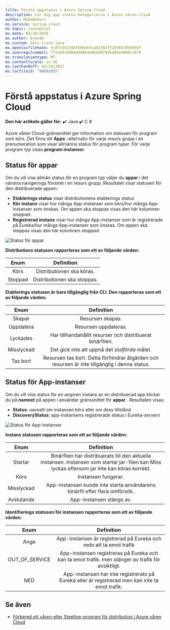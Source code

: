 ```yaml
---
title: Förstå appstatus i Azure Spring Cloud
description: Lär dig app status-kategorierna i Azure våren Cloud
author: MikeDodaro
ms.service: spring-cloud
ms.topic: conceptual
ms.date: 04/10/2020
ms.author: brendm
ms.custom: devx-track-java
ms.openlocfilehash: ec87c5523d6f608363ca615037f20365705609df
ms.sourcegitcommit: 772eb9c6684dd4864e0ba507945a83e48b8c16f0
ms.translationtype: MT
ms.contentlocale: sv-SE
ms.lasthandoff: 03/19/2021
ms.locfileid: "90892855"
---
```

# <a name="understanding-app-status-in-azure-spring-cloud"></a>Förstå appstatus i Azure Spring Cloud

**Den här artikeln gäller för:** ✔️ Java ✔️ C #

Azure våren Cloud-gränssnittet ger information om statusen för program som körs.  Det finns ett **Apps** -alternativ för varje resurs grupp i en prenumeration som visar allmänna status för program typer.  För varje program typ visas **program instanser**.

## <a name="apps-status"></a>Status för appar
Om du vill visa allmän status för en program typ väljer du **appar** i det vänstra navigerings fönstret i en resurs grupp. Resultatet visar statusen för den distribuerade appen:

* **Etablerings status** visar distributionens etablerings status
* **Kör instans** visar hur många App-instanser som körs/hur många App-instanser som önskas. Om appen ska stoppas visas den här kolumnen *stoppad*.
* **Registrerad instans** visar hur många App-instanser som är registrerade på Eureka/hur många App-instanser som önskas. Om appen ska stoppas visas den här kolumnen *stoppad*.


 ![Status för appar](media/spring-cloud-concept-app-status/apps-ui-status.png)

**Distributions statusen rapporteras som ett av följande värden:**

| Enum | Definition |
|:--:|:----------------:|
| Körs | Distributionen ska köras. |
| Stoppad | Distributionen ska stoppas. |

**Etablerings statusen är bara tillgänglig från CLI.  Den rapporteras som ett av följande värden:**

| Enum | Definition |
|:--:|:----------------:|
| Skapar | Resursen skapas. |
| Uppdatera | Resursen uppdateras. |
| Lyckades | Har tillhandahållit resurser och distribuerat binärfilen. |
| Misslyckad | Det gick inte att uppnå det *slutförda* målet. |
| Tas bort | Resursen tas bort. Detta förhindrar åtgärden och resursen är inte tillgänglig i denna status. |

## <a name="app-instances-status"></a>Status för App-instanser

Om du vill visa status för en angiven instans av en distribuerad app klickar du på **namnet** på appen i användar gränssnittet för **appar** . Resultaten visas:
* **Status**: oavsett om instansen körs eller om dess tillstånd
* **DiscoveryStatus**: app-instansens registrerade status i Eureka-servern

 ![Status för App-instanser](media/spring-cloud-concept-app-status/apps-ui-instance-status.png)

**Instans statusen rapporteras som ett av följande värden:**

| Enum | Definition |
|:--:|:----------------:|
| Startar | Binärfilen har distribuerats till den aktuella instansen. Instansen som startar jar-filen kan Miss lyckas eftersom jar inte kan köras korrekt. |
| Körs | Instansen fungerar. |
| Misslyckad | App-instansen kunde inte starta användarens binärfil efter flera omförsök. |
| Avslutande | App-instansen stängs av. |

**Identifierings statusen för instansen rapporteras som ett av följande värden:**

| Enum | Definition |
|:--:|:----------------:|
| Ange | App-instansen är registrerad på Eureka och redo att ta emot trafik |
| OUT_OF_SERVICE | App-instansen registreras på Eureka och kan ta emot trafik. men stänger av trafik för avsiktligt. |
| NED | App-instansen har inte registrerats på Eureka eller är registrerad men kan inte ta emot trafik. |


## <a name="see-also"></a>Se även
* [Förbered ett våren-eller Steeltoe-program för distribution i Azure våren Cloud](spring-cloud-tutorial-prepare-app-deployment.md)